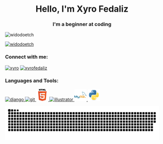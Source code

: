 <h1 align="center">Hello, I'm Xyro Fedaliz</h1>

<h3 align="center">I'm a beginner at coding</h3>

<p align="left"> <img src="https://komarev.com/ghpvc/?username=widodoetch&label=Profile%20views&color=0e75b6&style=flat" alt="widodoetch" /> </p>

<p align="left"> <a href="https://github.com/ryo-ma/github-profile-trophy"><img src="https://github-profile-trophy.vercel.app/?username=widodoetch" alt="widodoetch" /></a> </p>

<h3 align="left">Connect with me:</h3>
<p align="left">
<a href="https://www.facebook.com/profile.php?id=Xyro" target="blank"><img align="center" src="https://raw.githubusercontent.com/rahuldkjain/github-profile-readme-generator/master/src/images/icons/Social/facebook.svg" alt="xyro" height="30" width="40" /></a>
<a href="discord.gg/DEgDqbdkgP" target="blank"><img align="center" src="https://raw.githubusercontent.com/rahuldkjain/github-profile-readme-generator/master/src/images/icons/Social/discord.svg" alt="xyrofedaliz" height="38" width="50" /></a>
</p>

<h3 align="left">Languages and Tools:</h3>

<p align="left"> <a href="https://www.djangoproject.com/" target="_blank" rel="noreferrer"> <img src="https://cdn.worldvectorlogo.com/logos/django.svg" alt="django" width="40" height="40"/> </a> <a href="https://git-scm.com/" target="_blank" rel="noreferrer"> <img src="https://www.vectorlogo.zone/logos/git-scm/git-scm-icon.svg" alt="git" width="40" height="40"/> </a> <a href="https://www.w3.org/html/" target="_blank" rel="noreferrer"> <img src="https://raw.githubusercontent.com/devicons/devicon/master/icons/html5/html5-original-wordmark.svg" alt="html5" width="40" height="40"/> </a> <a href="https://www.adobe.com/in/products/illustrator.html" target="_blank" rel="noreferrer"> <img src="https://www.vectorlogo.zone/logos/adobe_illustrator/adobe_illustrator-icon.svg" alt="illustrator" width="40" height="40"/> </a> <a href="https://www.mysql.com/" target="_blank" rel="noreferrer"> <img src="https://raw.githubusercontent.com/devicons/devicon/master/icons/mysql/mysql-original-wordmark.svg" alt="mysql" width="40" height="40"/> </a> <a href="https://www.python.org" target="_blank" rel="noreferrer"> <img src="https://raw.githubusercontent.com/devicons/devicon/master/icons/python/python-original.svg" alt="python" width="40" height="40"/> </a> </p>

<picture>
  <source media="(prefers-color-scheme: dark)" srcset="https://raw.githubusercontent.com/0xme/0xme/output/github-contribution-grid-snake-dark.svg">
  <source media="(prefers-color-scheme: light)" srcset="https://raw.githubusercontent.com/0xme/0xme/output/github-contribution-grid-snake.svg">
  <img alt="github contribution grid snake animation" src="https://raw.githubusercontent.com/0xme/0xme/output/github-contribution-grid-snake.svg">
</picture>
